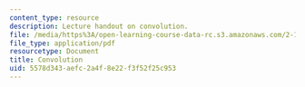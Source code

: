 ```yaml
---
content_type: resource
description: Lecture handout on convolution.
file: /media/https%3A/open-learning-course-data-rc.s3.amazonaws.com/2-161-signal-processing-continuous-and-discrete-fall-2008/5578d343aefc2a4f8e22f3f52f25c953_convolution.pdf
file_type: application/pdf
resourcetype: Document
title: Convolution
uid: 5578d343-aefc-2a4f-8e22-f3f52f25c953
---
```

